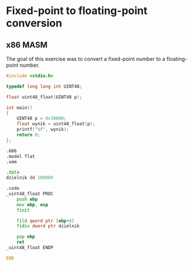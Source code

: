 # Fixed-point to floating-point conversion
## x86 MASM

The goal of this exercise was to convert a fixed-point number to a floating-point number.

```c
#include <stdio.h>

typedef long long int UINT48;

float uint48_float(UINT48 p);

int main()
{
	UINT48 p = 0x38000;
	float wynik = uint48_float(p);
	printf("%f", wynik);
	return 0;
};
```
    
```asm
.686
.model flat
.xmm

.data
dzielnik dd 10000h

.code
_uint48_float PROC
	push ebp
	mov ebp, esp
	finit

	fild qword ptr [ebp+8]
	fidiv dword ptr dzielnik

	pop ebp
	ret
_uint48_float ENDP

END
```

